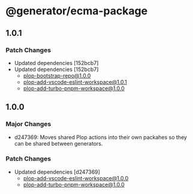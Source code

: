 # @generator/ecma-package

## 1.0.1

### Patch Changes

- Updated dependencies [152bcb7]
- Updated dependencies [152bcb7]
  - plop-bootstrap-repo@1.0.0
  - plop-add-vscode-eslint-workspace@1.0.1
  - plop-add-turbo-pnpm-workspace@1.0.0

## 1.0.0

### Major Changes

- d247369: Moves shared Plop actions into their own packahes so they can be shared between generators.

### Patch Changes

- Updated dependencies [d247369]
  - plop-add-vscode-eslint-workspace@1.0.0
  - plop-add-turbo-pnpm-workspace@1.0.0
